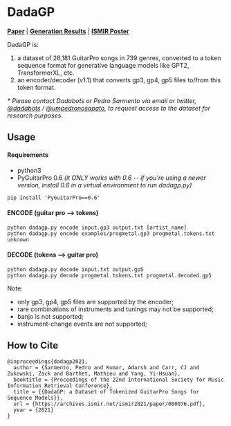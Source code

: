 # DadaGP

[**Paper**](https://archives.ismir.net/ismir2021/paper/000076.pdf) | [**Generation Results**](https://drive.google.com/drive/folders/1USNH8olG9uy6vodslM3iXInBT725zult?usp=sharing) | [**ISMIR Poster**](https://s3.eu-west-1.amazonaws.com/production-main-contentbucket52d4b12c-1x4mwd6yn8qjn/8ed232c2-bcce-46aa-a735-d24b865644ef.pdf) 

DadaGP is:

1. a dataset of 26,181 GuitarPro songs in 739 genres, converted to a token sequence format for generative language models like GPT2, TransformerXL, etc.
2. an encoder/decoder (v1.1) that converts gp3, gp4, gp5 files to/from this token format.

*\* Please contact Dadabots or Pedro Sarmento via email or twitter, [@dadabots](http://twitter.com/dadabots) / [@umpedronosapato](https://twitter.com/umpedronosapato), to request access to the dataset for research purposes.*

## Usage

#### Requirements

* python3
* PyGuitarPro 0.6 *(it ONLY works with 0.6 -- if you're using a newer version, install 0.6 in a virtual environment to run dadagp.py)*
```
pip install 'PyGuitarPro==0.6'
```

#### ENCODE (guitar pro --> tokens)
```
python dadagp.py encode input.gp3 output.txt [artist_name]
python dadagp.py encode examples/progmetal.gp3 progmetal.tokens.txt unknown
```

#### DECODE (tokens --> guitar pro)
```
python dadagp.py decode input.txt output.gp5
python dadagp.py decode progmetal.tokens.txt progmetal.decoded.gp5
```

Note:
* only gp3, gp4, gp5 files are supported by the encoder;
* rare combinations of instruments and tunings may not be supported;
* banjo is not supported;
* instrument-change events are not supported;

## How to Cite
```
@inproceedings{dadagp2021,
  author = {Sarmento, Pedro and Kumar, Adarsh and Carr, CJ and Zukowski, Zack and Barthet, Mathieu and Yang, Yi-Hsuan},
  booktitle = {Proceedings of the 22nd International Society for Music Information Retrieval Conference},
  title = {{DadaGP: a Dataset of Tokenized GuitarPro Songs for Sequence Models}},
  url = {https://archives.ismir.net/ismir2021/paper/000076.pdf},
  year = {2021}
}

